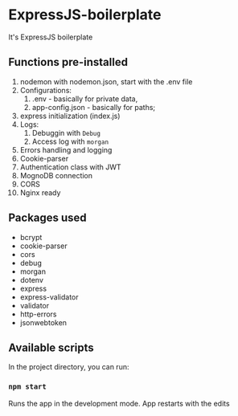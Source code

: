 # ExpressJS-boilerplate
It's ExpressJS boilerplate

## Functions pre-installed
1) nodemon with nodemon.json, start with the .env file
2) Configurations:
    1. .env - basically for private data,
    2. app-config.json - basically for paths;
3) express initialization (index.js)
4) Logs:
    1. Debuggin with `Debug`
    2. Access log with `morgan`
5) Errors handling and logging
6) Cookie-parser
7) Authentication class with JWT
8) MognoDB connection
9) CORS
10) Nginx ready

## Packages used
 - bcrypt
 - cookie-parser
 - cors
 - debug
 - morgan
 - dotenv
 - express
 - express-validator
 - validator
 - http-errors
 - jsonwebtoken

 ## Available scripts

 In the project directory, you can run:
 
 ### `npm start`

 Runs the app in the development mode.
 App restarts with the edits